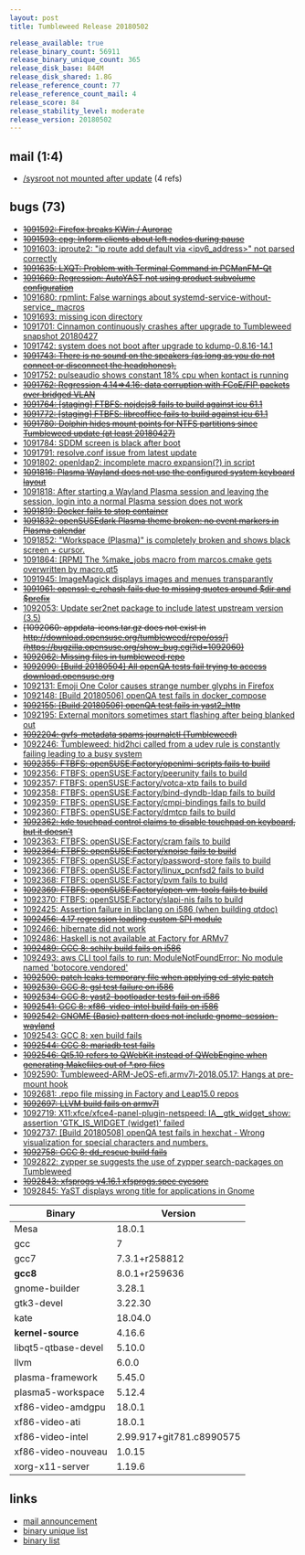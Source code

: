 ```yaml
---
layout: post
title: Tumbleweed Release 20180502

release_available: true
release_binary_count: 56911
release_binary_unique_count: 365
release_disk_base: 844M
release_disk_shared: 1.8G
release_reference_count: 77
release_reference_count_mail: 4
release_score: 84
release_stability_level: moderate
release_version: 20180502
---
```


## mail (1:4)

- [/sysroot not mounted after update](https://lists.opensuse.org/opensuse-factory/2018-05/msg00077.html) (4 refs)

## bugs (73)

<!--more-->

- ~~[1091592: Firefox breaks KWin / Aurorae](https://bugzilla.opensuse.org/show_bug.cgi?id=1091592)~~
- ~~[1091593: cpg: Inform clients about left nodes during pause](https://bugzilla.opensuse.org/show_bug.cgi?id=1091593)~~
- [1091603: iproute2: "ip route add default via <ipv6_address>" not parsed correctly](https://bugzilla.opensuse.org/show_bug.cgi?id=1091603)
- ~~[1091635: LXQT:  Problem with Terminal Command in PCManFM-Qt](https://bugzilla.opensuse.org/show_bug.cgi?id=1091635)~~
- ~~[1091669: Regression: AutoYAST not using product subvolume configuration](https://bugzilla.opensuse.org/show_bug.cgi?id=1091669)~~
- [1091680: rpmlint: False warnings about systemd-service-without-service_ macros](https://bugzilla.opensuse.org/show_bug.cgi?id=1091680)
- [1091693: missing icon directory](https://bugzilla.opensuse.org/show_bug.cgi?id=1091693)
- [1091701: Cinnamon continuously crashes after upgrade to Tumbleweed snapshot 20180427](https://bugzilla.opensuse.org/show_bug.cgi?id=1091701)
- [1091742: system does not boot after upgrade to kdump-0.8.16-14.1](https://bugzilla.opensuse.org/show_bug.cgi?id=1091742)
- ~~[1091743: There is no sound on the speakers (as long as you do not connect or disconnect the headphones).](https://bugzilla.opensuse.org/show_bug.cgi?id=1091743)~~
- [1091752: pulseaudio shows constant 18% cpu when kontact is running](https://bugzilla.opensuse.org/show_bug.cgi?id=1091752)
- ~~[1091762: Regression 4.14=>4.16: data corruption with FCoE/FIP packets over bridged VLAN](https://bugzilla.opensuse.org/show_bug.cgi?id=1091762)~~
- ~~[1091764: [staging] FTBFS: nojdejs8 fails to build against icu 61.1](https://bugzilla.opensuse.org/show_bug.cgi?id=1091764)~~
- ~~[1091772: [staging] FTBFS: libreoffice fails to build against icu 61.1](https://bugzilla.opensuse.org/show_bug.cgi?id=1091772)~~
- ~~[1091780: Dolphin hides mount points for NTFS partitions since Tumbleweed update (at least 20180427)](https://bugzilla.opensuse.org/show_bug.cgi?id=1091780)~~
- [1091784: SDDM screen is black after boot](https://bugzilla.opensuse.org/show_bug.cgi?id=1091784)
- [1091791: resolve.conf issue from latest update](https://bugzilla.opensuse.org/show_bug.cgi?id=1091791)
- [1091802: openldap2: incomplete macro expansion(?) in script](https://bugzilla.opensuse.org/show_bug.cgi?id=1091802)
- ~~[1091816: Plasma Wayland does not use the configured system keyboard layout](https://bugzilla.opensuse.org/show_bug.cgi?id=1091816)~~
- [1091818: After starting a Wayland Plasma session and leaving the session, login into a normal Plasma session does not work](https://bugzilla.opensuse.org/show_bug.cgi?id=1091818)
- ~~[1091819: Docker fails to stop container](https://bugzilla.opensuse.org/show_bug.cgi?id=1091819)~~
- ~~[1091832: openSUSEdark Plasma theme broken: no event markers in Plasma calendar](https://bugzilla.opensuse.org/show_bug.cgi?id=1091832)~~
- [1091852: "Workspace (Plasma)" is completely broken and shows black screen + cursor.](https://bugzilla.opensuse.org/show_bug.cgi?id=1091852)
- [1091864: [RPM] The %make_jobs macro from marcos.cmake gets overwritten by macro.qt5](https://bugzilla.opensuse.org/show_bug.cgi?id=1091864)
- [1091945: ImageMagick displays images and menues transparantly](https://bugzilla.opensuse.org/show_bug.cgi?id=1091945)
- ~~[1091961: openssl: c_rehash fails due to missing quotes around $dir and $prefix](https://bugzilla.opensuse.org/show_bug.cgi?id=1091961)~~
- [1092053: Update ser2net package to include latest upstream version (3.5)](https://bugzilla.opensuse.org/show_bug.cgi?id=1092053)
- ~~[1092060: appdata-icons.tar.gz does not exist in http://download.opensuse.org/tumbleweed/repo/oss/](https://bugzilla.opensuse.org/show_bug.cgi?id=1092060)~~
- ~~[1092062: Missing files in tumbleweed repo](https://bugzilla.opensuse.org/show_bug.cgi?id=1092062)~~
- ~~[1092090: [Build 20180504] All openQA tests fail trying to access download.opensuse.org](https://bugzilla.opensuse.org/show_bug.cgi?id=1092090)~~
- [1092131: Emoji One Color causes strange number glyphs in Firefox](https://bugzilla.opensuse.org/show_bug.cgi?id=1092131)
- [1092148: [Build 20180506] openQA test fails in docker_compose](https://bugzilla.opensuse.org/show_bug.cgi?id=1092148)
- ~~[1092155: [Build 20180506] openQA test fails in yast2_http](https://bugzilla.opensuse.org/show_bug.cgi?id=1092155)~~
- [1092195: External monitors sometimes start flashing after being blanked out](https://bugzilla.opensuse.org/show_bug.cgi?id=1092195)
- ~~[1092204: gvfs-metadata spams journalctl (Tumbleweed)](https://bugzilla.opensuse.org/show_bug.cgi?id=1092204)~~
- [1092246: Tumbleweed:  hid2hci called from a udev rule is constantly failing leading to a busy system](https://bugzilla.opensuse.org/show_bug.cgi?id=1092246)
- ~~[1092355: FTBFS: openSUSE:Factory/openlmi-scripts fails to build](https://bugzilla.opensuse.org/show_bug.cgi?id=1092355)~~
- [1092356: FTBFS: openSUSE:Factory/peerunity fails to build](https://bugzilla.opensuse.org/show_bug.cgi?id=1092356)
- [1092357: FTBFS: openSUSE:Factory/votca-xtp fails to build](https://bugzilla.opensuse.org/show_bug.cgi?id=1092357)
- [1092358: FTBFS: openSUSE:Factory/bind-dyndb-ldap fails to build](https://bugzilla.opensuse.org/show_bug.cgi?id=1092358)
- [1092359: FTBFS: openSUSE:Factory/cmpi-bindings fails to build](https://bugzilla.opensuse.org/show_bug.cgi?id=1092359)
- [1092360: FTBFS: openSUSE:Factory/dmtcp fails to build](https://bugzilla.opensuse.org/show_bug.cgi?id=1092360)
- ~~[1092362: kde touchpad control claims to disable touchpad on keyboard, but it doesn't](https://bugzilla.opensuse.org/show_bug.cgi?id=1092362)~~
- [1092363: FTBFS: openSUSE:Factory/cram fails to build](https://bugzilla.opensuse.org/show_bug.cgi?id=1092363)
- ~~[1092364: FTBFS: openSUSE:Factory/xnoise fails to build](https://bugzilla.opensuse.org/show_bug.cgi?id=1092364)~~
- [1092365: FTBFS: openSUSE:Factory/password-store fails to build](https://bugzilla.opensuse.org/show_bug.cgi?id=1092365)
- [1092366: FTBFS: openSUSE:Factory/linux_pcnfsd2 fails to build](https://bugzilla.opensuse.org/show_bug.cgi?id=1092366)
- [1092368: FTBFS: openSUSE:Factory/pvm fails to build](https://bugzilla.opensuse.org/show_bug.cgi?id=1092368)
- ~~[1092369: FTBFS: openSUSE:Factory/open-vm-tools fails to build](https://bugzilla.opensuse.org/show_bug.cgi?id=1092369)~~
- [1092370: FTBFS: openSUSE:Factory/slapi-nis fails to build](https://bugzilla.opensuse.org/show_bug.cgi?id=1092370)
- [1092425: Assertion failure in libclang on i586 (when building qtdoc)](https://bugzilla.opensuse.org/show_bug.cgi?id=1092425)
- ~~[1092456: 4.17 regression loading custom SPI module](https://bugzilla.opensuse.org/show_bug.cgi?id=1092456)~~
- [1092466: hibernate did not work](https://bugzilla.opensuse.org/show_bug.cgi?id=1092466)
- [1092486: Haskell is not available at Factory for ARMv7](https://bugzilla.opensuse.org/show_bug.cgi?id=1092486)
- ~~[1092489: GCC 8:  schily build fails on i586](https://bugzilla.opensuse.org/show_bug.cgi?id=1092489)~~
- [1092493: aws CLI tool fails to run: ModuleNotFoundError: No module named 'botocore.vendored'](https://bugzilla.opensuse.org/show_bug.cgi?id=1092493)
- ~~[1092500: patch leaks temporary file when applying ed-style patch](https://bugzilla.opensuse.org/show_bug.cgi?id=1092500)~~
- ~~[1092530: GCC 8: gsl test failure on i586](https://bugzilla.opensuse.org/show_bug.cgi?id=1092530)~~
- ~~[1092534: GCC 8:  yast2-bootloader tests fail on i586](https://bugzilla.opensuse.org/show_bug.cgi?id=1092534)~~
- ~~[1092541: GCC 8: xf86-video-intel build fails on i586](https://bugzilla.opensuse.org/show_bug.cgi?id=1092541)~~
- ~~[1092542: GNOME (Basic) pattern does not include gnome-session-wayland](https://bugzilla.opensuse.org/show_bug.cgi?id=1092542)~~
- [1092543: GCC 8: xen build fails](https://bugzilla.opensuse.org/show_bug.cgi?id=1092543)
- ~~[1092544: GCC 8: mariadb test fails](https://bugzilla.opensuse.org/show_bug.cgi?id=1092544)~~
- ~~[1092546: Qt5.10 refers to QWebKit instead of QWebEngine when generating Makefiles out of *.pro files](https://bugzilla.opensuse.org/show_bug.cgi?id=1092546)~~
- [1092590: Tumbleweed-ARM-JeOS-efi.armv7l-2018.05.17: Hangs at pre-mount hook](https://bugzilla.opensuse.org/show_bug.cgi?id=1092590)
- [1092681: .repo file missing in Factory and Leap15.0 repos](https://bugzilla.opensuse.org/show_bug.cgi?id=1092681)
- ~~[1092697: LLVM build fails on armv7l](https://bugzilla.opensuse.org/show_bug.cgi?id=1092697)~~
- [1092719: X11:xfce/xfce4-panel-plugin-netspeed: IA__gtk_widget_show: assertion 'GTK_IS_WIDGET (widget)' failed](https://bugzilla.opensuse.org/show_bug.cgi?id=1092719)
- [1092737: [Build 20180508] openQA test fails in hexchat - Wrong visualization for special characters and numbers.](https://bugzilla.opensuse.org/show_bug.cgi?id=1092737)
- ~~[1092758: GCC 8: dd_rescue build fails](https://bugzilla.opensuse.org/show_bug.cgi?id=1092758)~~
- [1092822: zypper se suggests the use of zypper search-packages on Tumbleweed](https://bugzilla.opensuse.org/show_bug.cgi?id=1092822)
- ~~[1092843: xfsprogs v4.16.1 xfsprogs.spec eyesore](https://bugzilla.opensuse.org/show_bug.cgi?id=1092843)~~
- [1092845: YaST displays wrong title for applications in Gnome](https://bugzilla.opensuse.org/show_bug.cgi?id=1092845)

Binary | Version
--- | ---
Mesa | 18.0.1
gcc | 7
gcc7 | 7.3.1+r258812
**gcc8** | 8.0.1+r259636
gnome-builder | 3.28.1
gtk3-devel | 3.22.30
kate | 18.04.0
**kernel-source** | 4.16.6
libqt5-qtbase-devel | 5.10.0
llvm | 6.0.0
plasma-framework | 5.45.0
plasma5-workspace | 5.12.4
xf86-video-amdgpu | 18.0.1
xf86-video-ati | 18.0.1
xf86-video-intel | 2.99.917+git781.c8990575
xf86-video-nouveau | 1.0.15
xorg-x11-server | 1.19.6

## links

- [mail announcement](https://lists.opensuse.org/opensuse-factory/2018-05/msg00048.html)
- [binary unique list](http://download.tumbleweed.boombatower.com/20180502/rpm.unique.list)
- [binary list](http://download.tumbleweed.boombatower.com/20180502/rpm.list)

